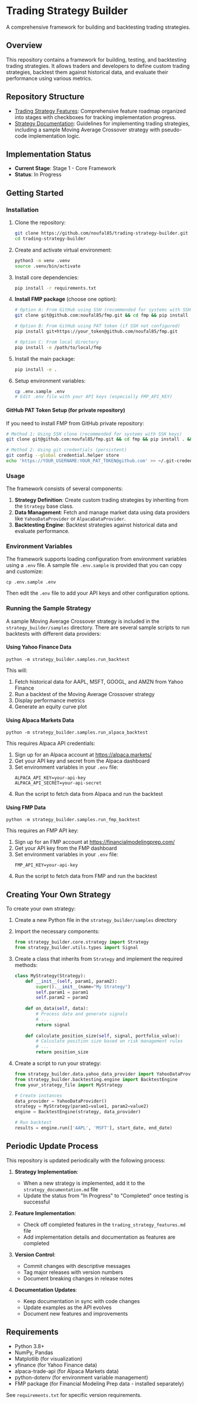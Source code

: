 # Trading Strategy Builder

A comprehensive framework for building and backtesting trading strategies.

## Overview

This repository contains a framework for building, testing, and backtesting trading strategies. It allows traders and developers to define custom trading strategies, backtest them against historical data, and evaluate their performance using various metrics.

## Repository Structure

- [Trading Strategy Features](trading_strategy_features.md): Comprehensive feature roadmap organized into stages with checkboxes for tracking implementation progress.
- [Strategy Documentation](strategy_documentation.md): Guidelines for implementing trading strategies, including a sample Moving Average Crossover strategy with pseudo-code implementation logic.

## Implementation Status

- **Current Stage**: Stage 1 - Core Framework
- **Status**: In Progress

## Getting Started

### Installation

1. Clone the repository:
   ```bash
   git clone https://github.com/noufal85/trading-strategy-builder.git
   cd trading-strategy-builder
   ```

2. Create and activate virtual environment:
   ```bash
   python3 -m venv .venv
   source .venv/bin/activate
   ```

3. Install core dependencies:
   ```bash
   pip install -r requirements.txt
   ```

4. **Install FMP package** (choose one option):
   ```bash
   # Option A: From GitHub using SSH (recommended for systems with SSH keys)
   git clone git@github.com:noufal85/fmp.git && cd fmp && pip install . && cd .. && rm -rf fmp
   
   # Option B: From GitHub using PAT token (if SSH not configured)
   pip install git+https://your_token@github.com/noufal85/fmp.git
   
   # Option C: From local directory
   pip install -e /path/to/local/fmp
   ```

5. Install the main package:
   ```bash
   pip install -e .
   ```

6. Setup environment variables:
   ```bash
   cp .env.sample .env
   # Edit .env file with your API keys (especially FMP_API_KEY)
   ```

#### GitHub PAT Token Setup (for private repository)
If you need to install FMP from GitHub private repository:
```bash
# Method 1: Using SSH clone (recommended for systems with SSH keys)
git clone git@github.com:noufal85/fmp.git && cd fmp && pip install . && cd .. && rm -rf fmp

# Method 2: Using git credentials (persistent)
git config --global credential.helper store
echo 'https://YOUR_USERNAME:YOUR_PAT_TOKEN@github.com' >> ~/.git-credentials
```

### Usage

The framework consists of several components:

1. **Strategy Definition**: Create custom trading strategies by inheriting from the `Strategy` base class.
2. **Data Management**: Fetch and manage market data using data providers like `YahooDataProvider` or `AlpacaDataProvider`.
3. **Backtesting Engine**: Backtest strategies against historical data and evaluate performance.

### Environment Variables

The framework supports loading configuration from environment variables using a `.env` file. A sample file `.env.sample` is provided that you can copy and customize:

```
cp .env.sample .env
```

Then edit the `.env` file to add your API keys and other configuration options.

### Running the Sample Strategy

A sample Moving Average Crossover strategy is included in the `strategy_builder/samples` directory. There are several sample scripts to run backtests with different data providers:

#### Using Yahoo Finance Data

```
python -m strategy_builder.samples.run_backtest
```

This will:
1. Fetch historical data for AAPL, MSFT, GOOGL, and AMZN from Yahoo Finance
2. Run a backtest of the Moving Average Crossover strategy
3. Display performance metrics
4. Generate an equity curve plot

#### Using Alpaca Markets Data

```
python -m strategy_builder.samples.run_alpaca_backtest
```

This requires Alpaca API credentials:
1. Sign up for an Alpaca account at https://alpaca.markets/
2. Get your API key and secret from the Alpaca dashboard
3. Set environment variables in your `.env` file:
   ```
   ALPACA_API_KEY=your-api-key
   ALPACA_API_SECRET=your-api-secret
   ```
4. Run the script to fetch data from Alpaca and run the backtest

#### Using FMP Data

```
python -m strategy_builder.samples.run_fmp_backtest
```

This requires an FMP API key:
1. Sign up for an FMP account at https://financialmodelingprep.com/
2. Get your API key from the FMP dashboard
3. Set environment variables in your `.env` file:
   ```
   FMP_API_KEY=your-api-key
   ```
4. Run the script to fetch data from FMP and run the backtest

## Creating Your Own Strategy

To create your own strategy:

1. Create a new Python file in the `strategy_builder/samples` directory
2. Import the necessary components:
   ```python
   from strategy_builder.core.strategy import Strategy
   from strategy_builder.utils.types import Signal
   ```

3. Create a class that inherits from `Strategy` and implement the required methods:
   ```python
   class MyStrategy(Strategy):
       def __init__(self, param1, param2):
           super().__init__(name="My Strategy")
           self.param1 = param1
           self.param2 = param2
           
       def on_data(self, data):
           # Process data and generate signals
           # ...
           return signal
           
       def calculate_position_size(self, signal, portfolio_value):
           # Calculate position size based on risk management rules
           # ...
           return position_size
   ```

4. Create a script to run your strategy:
   ```python
   from strategy_builder.data.yahoo_data_provider import YahooDataProvider
   from strategy_builder.backtesting.engine import BacktestEngine
   from your_strategy_file import MyStrategy
   
   # Create instances
   data_provider = YahooDataProvider()
   strategy = MyStrategy(param1=value1, param2=value2)
   engine = BacktestEngine(strategy, data_provider)
   
   # Run backtest
   results = engine.run(['AAPL', 'MSFT'], start_date, end_date)
   ```

## Periodic Update Process

This repository is updated periodically with the following process:

1. **Strategy Implementation**:
   - When a new strategy is implemented, add it to the `strategy_documentation.md` file
   - Update the status from "In Progress" to "Completed" once testing is successful

2. **Feature Implementation**:
   - Check off completed features in the `trading_strategy_features.md` file
   - Add implementation details and documentation as features are completed

3. **Version Control**:
   - Commit changes with descriptive messages
   - Tag major releases with version numbers
   - Document breaking changes in release notes

4. **Documentation Updates**:
   - Keep documentation in sync with code changes
   - Update examples as the API evolves
   - Document new features and improvements

## Requirements

- Python 3.8+
- NumPy, Pandas
- Matplotlib (for visualization)
- yfinance (for Yahoo Finance data)
- alpaca-trade-api (for Alpaca Markets data)
- python-dotenv (for environment variable management)
- FMP package (for Financial Modeling Prep data - installed separately)

See `requirements.txt` for specific version requirements.
